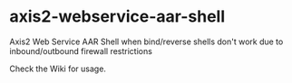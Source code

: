 # axis2-webservice-aar-shell
Axis2 Web Service AAR Shell when bind/reverse shells don't work due to inbound/outbound firewall restrictions

Check the Wiki for usage.
